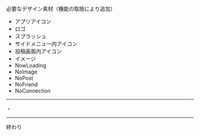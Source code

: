 必要なデザイン素材（機能の取捨により追加）

- アプリアイコン
- ロゴ
- スプラッシュ
- サイドメニュー内アイコン
- 投稿画面内アイコン
- イメージ
 - NowLoading
 - NoImage
 - NoPost
 - NoFriend
 - NoConnection
---
・

---
終わり
